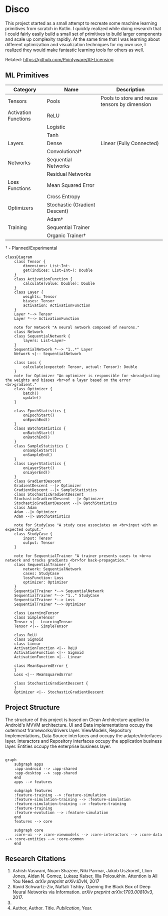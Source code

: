 # Disco
This project started as a small attempt to recreate some machine learning primitives from 
scratch in Kotlin.
I quickly realized while doing research that I could fairly easily build a small set of primitives
to build larger components and scale up complexity rapidly. At the same time that I was
learning about different optimization and visualization techniques for my own use, I realized
they would make fantastic learning tools for others as well.

Related: https://github.com/Pointyware/AI-Licensing

## ML Primitives

| Category             | Name                          | Description                                   |
|----------------------|-------------------------------|-----------------------------------------------|
| Tensors              | Pools                         | Pools to store and reuse tensors by dimension |
| Activation Functions | ReLU                          |                                               |
|                      | Logistic                      |                                               |
|                      | Tanh                          |                                               |
| Layers               | Dense                         | Linear (Fully Connected)                      |
|                      | Convolutional†                |                                               |
| Networks             | Sequential Networks           |                                               |
|                      | Residual Networks             |                                               |
| Loss Functions       | Mean Squared Error            |                                               |
|                      | Cross Entropy                 |                                               |
| Optimizers           | Stochastic (Gradient Descent) |                                               |
|                      | Adam†                         |                                               |
| Training             | Sequential Trainer            |                                               |
|                      | Organic Trainer†              |                                               |

† - Planned/Experimental

```mermaid
classDiagram
    class Tensor {
        dimensions: List~Int~
        get(indices: List~Int~): Double
    }
    class ActivationFunction {
        calculate(value: Double): Double
    }
    class Layer {
        weights: Tensor
        biases: Tensor
        activation: ActivationFunction
    }
    Layer *--> Tensor
    Layer *--> ActivationFunction

    note for Network "A neural network composed of neurons."
    class Network
    class SequentialNetwork {
        layers: List~Layer~
    }
    SequentialNetwork *--> "1..*" Layer
    Network <|-- SequentialNetwork

    class Loss {
        calculate(expected: Tensor, actual: Tensor): Double
    }
    note for Optimizer "An optimizer is responsible for <br>adjusting the weights and biases <br>of a layer based on the error <br>gradient."
    class Optimizer {
        batch()
        update()
    }

    class EpochStatistics {
        onEpochStart()
        onEpochEnd()
    }
    class BatchStatistics {
        onBatchStart()
        onBatchEnd()
    }
    class SampleStatistics {
        onSampleStart()
        onSampleEnd()
    }
    class LayerStatistics {
        onLayerStart()
        onLayerEnd()
    }
    class GradientDescent
    GradientDescent --|> Optimizer
    GradientDescent --|> SampleStatistics
    class StochasticGradientDescent
    StochasticGradientDescent --|> Optimizer
    StochasticGradientDescent --|> BatchStatistics
    class Adam
    Adam --|> Optimizer
    Adam --|> BatchStatistics

    note for StudyCase "A study case associates an <br>input with an expected output."
    class StudyCase {
        input: Tensor
        output: Tensor
    }

    note for SequentialTrainer "A trainer presents cases to <br>a network and tracks gradients <br>for back-propagation."
    class SequentialTrainer {
        network: SequentialNetwork
        cases: StudyCase
        lossFunction: Loss
        optimizer: Optimizer
    }
    SequentialTrainer *--> SequentialNetwork
    SequentialTrainer *--> "1.." StudyCase
    SequentialTrainer *--> Loss
    SequentialTrainer *--> Optimizer

    class LearningTensor
    class SimpleTensor
    Tensor <|-- LearningTensor
    Tensor <|-- SimpleTensor

    class ReLU
    class Sigmoid
    class Linear
    ActivationFunction <|-- ReLU
    ActivationFunction <|-- Sigmoid
    ActivationFunction <|-- Linear

    class MeanSquaredError {
    }
    Loss <|-- MeanSquaredError

    class StochasticGradientDescent {
    }
    Optimizer <|-- StochasticGradientDescent

```

## Project Structure

The structure of this project is based on Clean Architecture applied to Android's MVVM architecture.
UI and Data implementations occupy the outermost frameworks/drivers layer. ViewModels, 
Repository Implementations, Data Source interfaces and occupy the adapter/interfaces layer. 
Interactors and Repository interfaces occupy the application business layer.
Entities occupy the enterprise business layer.

```mermaid

graph
    subgraph apps
    :app-android --> :app-shared
    :app-desktop --> :app-shared
    end
    apps --> features

    subgraph features
    :feature-training --> :feature-simulation
    :feature-simulation-training --> :feature-simulation
    :feature-simulation-training --> :feature-training
    :feature-training
    :feature-evolution --> :feature-simulation
    end
    features --> core

    subgraph core
    :core-ui --> :core-viewmodels --> :core-interactors --> :core-data --> :core-entities --> :core-common
    end
```

## Research Citations
1. Ashish Vaswani, Noam Shazeer, Niki Parmar, Jakob Uszkoreit, Llion Jones, Aidan N. Gomez, Lukasz Kaiser, Illia Polosukhin. Attention is All You Need. *arXiv preprint arXiv:IDvN*, 2017
2. Ravid Schwartz-Ziv, Naftali Tishby. Opening the Black Box of Deep Neural Networks via Information. *arXiv preprint arXiv:1703.00810v3*, 2017.
3. 
4. Author, Author. Title. *Publication*, Year.

